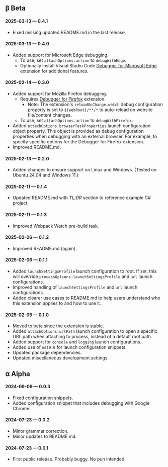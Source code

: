 ## β Beta

#### 2025-03-13 — 0.4.1

-   Fixed missing updated README.md in the last release.

#### 2025-03-13 — 0.4.0

-   Added support for Microsoft Edge debugging.
    -   To use, set `attachOptions.action` to `debugWithEdge`.
    -   Optionally install Visual Studio Code [Debugger for Microsoft Edge](https://marketplace.visualstudio.com/items?itemName=ms-edgedevtools.vscode-edge-devtools) extension for additional features.

#### 2025-02-14 — 0.3.0

-   Added support for Mozilla Firefox debugging.
    -   Requires [Debugger for Firefox](https://marketplace.visualstudio.com/items?itemName=firefox-devtools.vscode-firefox-debug) extension.
        -   Note: The extension's `reloadOnChange.watch` debug configuration property is set to `${webRoot}/**/*` to auto-reload on website file/content changes.
    -   To use, set `attachOptions.action` to `debugWithFirefox`.
-   Added `attachOptions.browserTaskProperties` launch configuration object property. This object is provided as debug configuration properties when debugging with an external browser. For example, to specify specific options for the Debugger for Firefox extension.
-   Improved README.md.

#### 2025-02-13 — 0.2.0

-   Added changes to ensure support on Linux and Windows. (Tested on Ubuntu 24.04 and Windows 11.)

#### 2025-02-11 — 0.1.4

-   Updated README.md with _TL;DR_ section to reference example C# project.

#### 2025-02-11 — 0.1.3

-   Improved Webpack Watch pre-build task.

#### 2025-02-06 — 0.1.2

-   Improved README.md (again).

#### 2025-02-06 — 0.1.1

-   Added `launchSettingsProfile` launch configuration to root. If set, this will override `processOptions.launchSettingsProfile` and `url` launch configurations.
-   Improved handling of `launchSettingsProfile` and `url` launch configurations.
-   Added clearer use cases to README.md to help users understand who this extension applies to and how to use it.

#### 2025-02-05 — 0.1.0

-   Moved to beta since the extension is stable.
-   Added `attachOptions:urlPath` launch configuration to open a specific URL path when attaching to process, instead of a default root path.
-   Added support for `console` and `logging` launch configurations.
-   Added use of `net9.0` for launch configuration snippets.
-   Updated package dependencies.
-   Updated miscellaneous development settings.

## ⍺ Alpha

#### 2024-09-09 — 0.0.3

-   Fixed configuration snippets.
-   Added configuration snippet that includes debugging with Google Chrome.

#### 2024-07-23 — 0.0.2

-   Minor grammar correction.
-   Minor updates to README.md.

#### 2024-07-23 — 0.0.1

-   First public release. Probably buggy. No pun intended.
